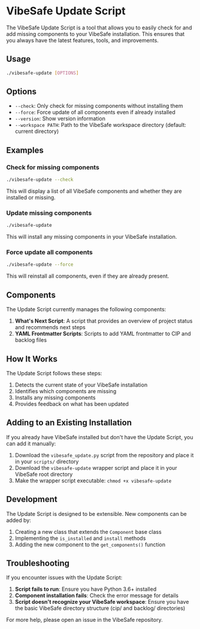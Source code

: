 # VibeSafe Update Script

The VibeSafe Update Script is a tool that allows you to easily check for and add missing components to your VibeSafe installation. This ensures that you always have the latest features, tools, and improvements.

## Usage

```bash
./vibesafe-update [OPTIONS]
```

## Options

- `--check`: Only check for missing components without installing them
- `--force`: Force update of all components even if already installed
- `--version`: Show version information
- `--workspace PATH`: Path to the VibeSafe workspace directory (default: current directory)

## Examples

### Check for missing components

```bash
./vibesafe-update --check
```

This will display a list of all VibeSafe components and whether they are installed or missing.

### Update missing components

```bash
./vibesafe-update
```

This will install any missing components in your VibeSafe installation.

### Force update all components

```bash
./vibesafe-update --force
```

This will reinstall all components, even if they are already present.

## Components

The Update Script currently manages the following components:

1. **What's Next Script**: A script that provides an overview of project status and recommends next steps
2. **YAML Frontmatter Scripts**: Scripts to add YAML frontmatter to CIP and backlog files

## How It Works

The Update Script follows these steps:

1. Detects the current state of your VibeSafe installation
2. Identifies which components are missing
3. Installs any missing components
4. Provides feedback on what has been updated

## Adding to an Existing Installation

If you already have VibeSafe installed but don't have the Update Script, you can add it manually:

1. Download the `vibesafe_update.py` script from the repository and place it in your `scripts/` directory
2. Download the `vibesafe-update` wrapper script and place it in your VibeSafe root directory
3. Make the wrapper script executable: `chmod +x vibesafe-update`

## Development

The Update Script is designed to be extensible. New components can be added by:

1. Creating a new class that extends the `Component` base class
2. Implementing the `is_installed` and `install` methods
3. Adding the new component to the `get_components()` function

## Troubleshooting

If you encounter issues with the Update Script:

1. **Script fails to run**: Ensure you have Python 3.6+ installed
2. **Component installation fails**: Check the error message for details
3. **Script doesn't recognize your VibeSafe workspace**: Ensure you have the basic VibeSafe directory structure (cip/ and backlog/ directories)

For more help, please open an issue in the VibeSafe repository. 